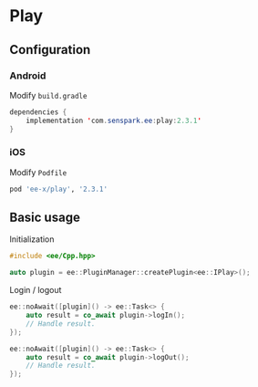 # Play
## Configuration
### Android
Modify `build.gradle`
```java
dependencies {
    implementation 'com.senspark.ee:play:2.3.1'
}
```

### iOS
Modify `Podfile`
```ruby
pod 'ee-x/play', '2.3.1'
```

## Basic usage
Initialization
```cpp
#include <ee/Cpp.hpp>

auto plugin = ee::PluginManager::createPlugin<ee::IPlay>();
```

Login / logout
```cpp
ee::noAwait([plugin]() -> ee::Task<> {
    auto result = co_await plugin->logIn();
    // Handle result.
});

ee::noAwait([plugin]() -> ee::Task<> {
    auto result = co_await plugin->logOut();
    // Handle result.
});
```